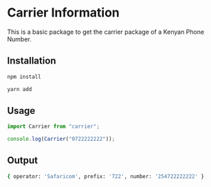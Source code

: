 # Carrier Information
This is a basic package to get the carrier package of a Kenyan Phone Number.


## Installation


```bash
npm install
```

```bash
yarn add
```

## Usage

```javascript
import Carrier from "carrier";
```

```javascript
console.log(Carrier("0722222222"));
```

## Output

```bash
{ operator: 'Safaricom', prefix: '722', number: '254722222222' }
```